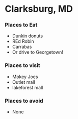 # Clarksburg, MD 

### Places to Eat 
- Dunkin donuts
- REd Robin
- Carrabas
- Or drive to Georgetown! 

### Places to visit 
- Mokey Joes
- Outlet mall
- lakeforest mall 

### Places to avoid 
- None
